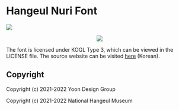 # Hangeul Nuri Font
[![](https://img.shields.io/badge/license-KOGL%20Type%203-blue.svg)](https://www.mcst.go.kr/kor/s_open/kogl/licenseType.jsp?pTab=1&pType=C)

<center>

![](https://upload.wikimedia.org/wikipedia/commons/a/ad/KOGL_3.svg)

</center>

The font is licensed under KOGL Type 3, which can be viewed in the LICENSE file. The source website can be visited
[here](https://hanfont.hangeul.go.kr/relaxfont/font/hangeulnuri.do) (Korean).

## Copyright

Copyright (c) 2021-2022 Yoon Design Group

Copyright (c) 2021-2022 National Hangeul Museum
